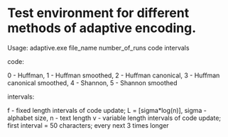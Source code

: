 # Test environment for different methods of adaptive encoding.
Usage:
adaptive.exe file_name number_of_runs code intervals

code:

0 - Huffman, 1 - Huffman smoothed, 2 - Huffman canonical, 3 - Huffman canonical smoothed, 4 - Shannon, 5 - Shannon smoothed

intervals:

f - fixed length intervals of code update; L = [sigma*log(n)], sigma - alphabet size, n - text length
v - variable length intervals of code update; first interval = 50 characters; every next 3 times longer
